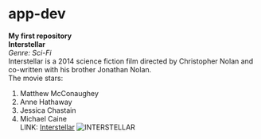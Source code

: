 # app-dev
**My first repository** <br/> 
**Interstellar** <br/> 
*Genre: Sci-Fi* <br/> 
Interstellar is a 2014 science fiction film directed by Christopher Nolan and co-written with his brother Jonathan Nolan. <br/> 
The movie stars: 
1. Matthew McConaughey
2. Anne Hathaway
3. Jessica Chastain
4. Michael Caine <br/>
LINK: [Interstellar](https://archive.org/details/interstellar-2014_202409)
![INTERSTELLAR](https://github.com/user-attachments/assets/4405f66b-744e-4f46-bf80-eda3698f8300)
